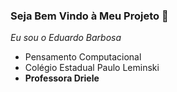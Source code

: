 ### Seja Bem Vindo à Meu Projeto 🗿

  _Eu sou o Eduardo Barbosa_
  
  - Pensamento Computacional
  - Colégio Estadual Paulo Leminski
  - **Professora Driele**
